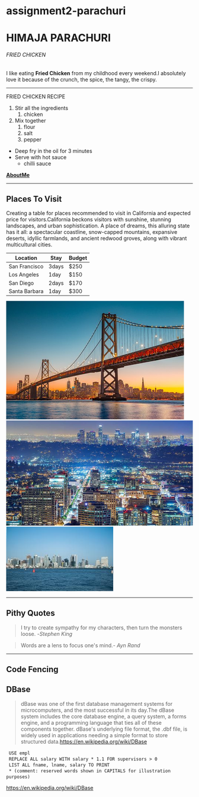 # assignment2-parachuri
# HIMAJA PARACHURI
###### FRIED CHICKEN 

 I like eating **Fried Chicken** from my childhood every weekend.I absolutely love it because of the crunch, the spice, the tangy, the crispy. 
***
FRIED CHICKEN RECIPE

1. Stir all the ingredients
   1. chicken
2. Mix together      
   1. flour
   3. salt
   2. pepper

* Deep fry in the oil for 3 minutes         
* Serve with hot sauce 
    * chilli sauce


**[AboutMe](AboutMe.md)**

---
 ## Places To Visit

Creating a table for places recommended to visit in California and expected price for visitors.California beckons visitors with sunshine, stunning landscapes, and urban sophistication. A place of dreams, this alluring state has it all: a spectacular coastline, snow-capped mountains, expansive deserts, idyllic farmlands, and ancient redwood groves, along with vibrant multicultural cities.

|Location     | Stay   | Budget |
|-------------|--------|--------|
|San Francisco|3days   | $250   |
|Los Angeles  |1day    | $150   |
|San Diego    |2days   | $170   |
|Santa Barbara|1day    | $300   | 

![California](LocationsImages/SanFrancisco.jpg)
![California](LocationsImages/LosAngeles.jpg)
![California](LocationsImages/SanDiego.jpg)


----
## Pithy Quotes
>I try to create sympathy for my characters, then turn the monsters loose. -*Stephen King*

>Words are a lens to focus one's mind.- *Ayn Rand*

---
## Code Fencing
## DBase
> dBase was one of the first database management systems for microcomputers, and the most successful in its day.The dBase system includes the core database engine, a query system, a forms engine, and a programming language that ties all of these components together. dBase's underlying file format, the .dbf file, is widely used in applications needing a simple format to store structured data.<https://en.wikipedia.org/wiki/DBase>

```
 USE empl
 REPLACE ALL salary WITH salary * 1.1 FOR supervisors > 0
 LIST ALL fname, lname, salary TO PRINT
 * (comment: reserved words shown in CAPITALS for illustration purposes) 
 ```
<https://en.wikipedia.org/wiki/DBase>






